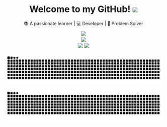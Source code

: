 <h1 align="center">
  Welcome to my GitHub! 
  <img src="https://media.giphy.com/media/hvRJCLFzcasrR4ia7z/giphy.gif" width="25px">
</h1>

<div align="center">
  📚 A passionate learner | 💻 Developer | 🎯 Problem Solver

  <div style="margin-top: 10px;">
    <a href="https://wanghaoyuuu-github-io.pages.dev/">
      <img src="https://img.shields.io/badge/Blog-FF4088?style=for-the-badge&logo=hugo&logoColor=white" />
    </a>
  </div>
  
  <img src="https://profile-counter.glitch.me/WangHaoyuuu/count.svg" />
</div>

<div align="center">
  <img height="180em" src="https://github-readme-stats.vercel.app/api?username=WangHaoyuuu&show_icons=true&theme=tokyonight"/>
  <img height="180em" src="https://github-readme-stats.vercel.app/api/top-langs/?username=WangHaoyuuu&layout=compact&theme=tokyonight"/>
</div>

<div align="center">
  
![GitHub Snake Light](https://raw.githubusercontent.com/WangHaoyuuu/WangHaoyuuu/output/github-contribution-grid-snake.svg#gh-light-mode-only)
![GitHub Snake dark](https://raw.githubusercontent.com/WangHaoyuuu/WangHaoyuuu/output/github-contribution-grid-snake-dark.svg#gh-dark-mode-only)

</div>